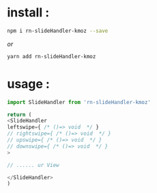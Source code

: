 # install : 
```bash 
npm i rn-slideHandler-kmoz --save
```
*or*
```bash 
yarn add rn-slideHandler-kmoz 
```
# usage :

```javascript 
import SlideHandler from 'rn-slideHandler-kmoz'

return (
<SlideHandler
leftswipe={ /* ()=> void  */ }
// rightswipe={ /* ()=> void  */ }
// upswipe={ /* ()=> void  */ }
// downswipe={ /* ()=> void  */ }
>

// ...... ur View

</SlideHandler>
)
```
